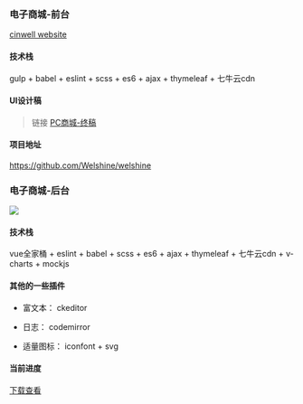 ### 电子商城-前台

[cinwell website](http://www.welshine.shop ':include :type=iframe width=100% height=800px')

#### 技术栈

gulp + babel + eslint + scss + es6 + ajax + thymeleaf + 七牛云cdn

#### UI设计稿

> 链接  [PC商城-终稿](https://lanhuapp.com/web/#/item/project/?pid=345f5fe0-5fd3-45ed-b056-e7c6d90ed2c6 "PC商城-终稿")

#### 项目地址

https://github.com/Welshine/welshine

### 电子商城-后台

![](https://www.showdoc.cc/server/api/common/visitfile/sign/0e345f8075788963160628775b90e3bc?showdoc=.jpg)

#### 技术栈

vue全家桶 + eslint + babel + scss + es6 + ajax + thymeleaf + 七牛云cdn + v-charts + mockjs

#### 其他的一些插件

- 富文本： ckeditor

- 日志： codemirror

- 适量图标： iconfont + svg

#### 当前进度

[下载查看](http://wap.welshine.com/welshine.xls "电子商城进度")